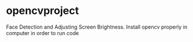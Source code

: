# opencvproject
Face Detection and Adjusting Screen Brightness.
Install opencv properly in computer in order to run code
